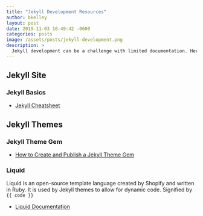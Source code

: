 ```yaml
---
title: "Jekyll Development Resources"
author: bkelley
layout: post
date: 2019-11-03 10:49:42 -0600
categories: posts
image: /assets/posts/jekyll-development.png
description: >
  Jekyll development can be a challenge with limited documentation. Here are some resources to help you get started.
---
```


## Jekyll Site

### Jekyll Basics

- [Jekyll Cheatsheet](https://devhints.io/jekyll)

## Jekyll Themes

### Jekyll Theme Gem

- [How to Create and Publish a Jekyll Theme Gem](https://webdesign.tutsplus.com/tutorials/how-to-create-and-publish-a-jekyll-theme-gem--cms-27475)

### Liquid

Liquid is an open-source template language created by Shopify and written in Ruby. It is used by Jekyll themes to allow for dynamic code. Signified by `{{ code }}`

- [Liquid Documentation](https://shopify.github.io/liquid)

